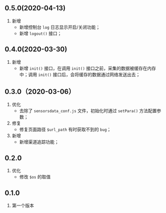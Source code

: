 ## 0.5.0(2020-04-13)
1. 新增
    - 新增控制台 `log` 日志显示开启/关闭功能；
    - 新增 `logout()` 接口；

## 0.4.0(2020-03-30)
1. 新增
    - 新增 `init()` 接口，在调用 `init()` 接口之前，采集的数据被缓存在内存中；调用 `init()` 接口后，会将缓存的数据通过网络发送出去；

## 0.3.0（2020-03-06）
1. 优化
    - 去除了 `sensorsdata_conf.js` 文件，初始化时通过 `setPara()` 方法配置参数；
2. 修复
    - 修复页面路径 `$url_path` 有时获取不到的 `bug`；
3. 新增
    - 新增渠道追踪功能；

## 0.2.0
1. 优化
    - 修改 `$os` 的取值

## 0.1.0
1. 第一个版本